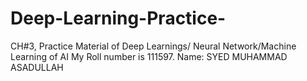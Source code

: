 # Deep-Learning-Practice-
CH#3, Practice Material of Deep Learnings/ Neural Network/Machine Learning of AI
My Roll number is 111597.
Name: SYED MUHAMMAD ASADULLAH
